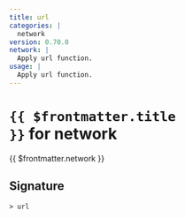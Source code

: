 ```yaml
---
title: url
categories: |
  network
version: 0.70.0
network: |
  Apply url function.
usage: |
  Apply url function.
---
```


# <code>{{ $frontmatter.title }}</code> for network

<div class='command-title'>{{ $frontmatter.network }}</div>

## Signature

```> url ```
